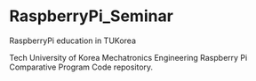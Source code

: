 # RaspberryPi_Seminar
RaspberryPi education in TUKorea


Tech University of Korea Mechatronics Engineering Raspberry Pi Comparative Program Code repository.